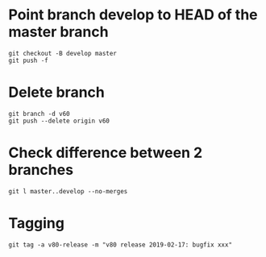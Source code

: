 # Point branch develop to HEAD of the master branch

```
git checkout -B develop master
git push -f
```

# Delete branch

```
git branch -d v60
git push --delete origin v60
```
# Check difference between 2 branches

```
git l master..develop --no-merges
```
# Tagging

```
git tag -a v80-release -m "v80 release 2019-02-17: bugfix xxx"
```
